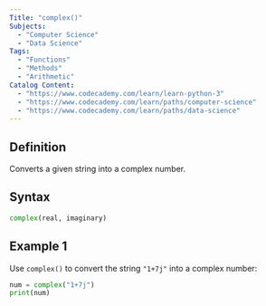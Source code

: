 ```yaml
---
Title: "complex()"
Subjects:
  - "Computer Science"
  - "Data Science"
Tags:
  - "Functions"
  - "Methods"
  - "Arithmetic"
Catalog Content:
  - "https://www.codecademy.com/learn/learn-python-3"
  - "https://www.codecademy.com/learn/paths/computer-science"
  - "https://www.codecademy.com/learn/paths/data-science"
---
```


## Definition

Converts a given string into a complex number.

## Syntax

```py
complex(real, imaginary)
```

## Example 1

Use `complex()` to convert the string `"1+7j"` into a complex number:
```py
num = complex("1+7j")
print(num)
```
